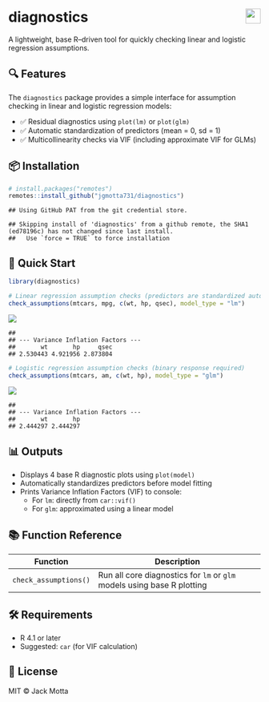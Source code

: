 
# diagnostics <img src="https://img.shields.io/badge/R%20Package-Diagnostics-blue.svg" align="right" height="30"/>

A lightweight, base R–driven tool for quickly checking linear and
logistic regression assumptions.

## 🔍 Features

The `diagnostics` package provides a simple interface for assumption
checking in linear and logistic regression models:

- ✅ Residual diagnostics using `plot(lm)` or `plot(glm)`
- ✅ Automatic standardization of predictors (mean = 0, sd = 1)
- ✅ Multicollinearity checks via VIF (including approximate VIF for
  GLMs)

## 📦 Installation

``` r
# install.packages("remotes")
remotes::install_github("jgmotta731/diagnostics")
```

    ## Using GitHub PAT from the git credential store.

    ## Skipping install of 'diagnostics' from a github remote, the SHA1 (ed78196c) has not changed since last install.
    ##   Use `force = TRUE` to force installation

## 🚀 Quick Start

``` r
library(diagnostics)

# Linear regression assumption checks (predictors are standardized automatically)
check_assumptions(mtcars, mpg, c(wt, hp, qsec), model_type = "lm")
```

![](README_files/figure-gfm/unnamed-chunk-2-1.png)<!-- -->

    ## 
    ## --- Variance Inflation Factors ---
    ##       wt       hp     qsec 
    ## 2.530443 4.921956 2.873804

``` r
# Logistic regression assumption checks (binary response required)
check_assumptions(mtcars, am, c(wt, hp), model_type = "glm")
```

![](README_files/figure-gfm/unnamed-chunk-2-2.png)<!-- -->

    ## 
    ## --- Variance Inflation Factors ---
    ##       wt       hp 
    ## 2.444297 2.444297

## 📊 Outputs

- Displays 4 base R diagnostic plots using `plot(model)`
- Automatically standardizes predictors before model fitting
- Prints Variance Inflation Factors (VIF) to console:
  - For `lm`: directly from `car::vif()`
  - For `glm`: approximated using a linear model

## 📚 Function Reference

| Function | Description |
|----|----|
| `check_assumptions()` | Run all core diagnostics for `lm` or `glm` models using base R plotting |

## 🛠 Requirements

- R 4.1 or later  
- Suggested: `car` (for VIF calculation)

## 📄 License

MIT © Jack Motta

